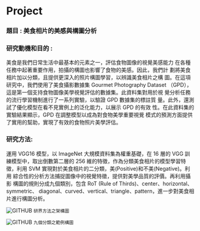 # Project
### 題目 : 美食相片的美感與構圖分析

### 研究動機和目的 :
美食是我們日常生活中最基本的元素之一，評估食物圖像的視覺美感能力
在各種任務中起著重要作用，拍攝的構圖也影響了食物的美感。因此，我們計
劃將美食相片加以分類，且提供更深入的照片構圖學習，以辨識美食相片之構
圖。在這項研究中，我們使用了美食攝影數據集 Gourmet Photography Dataset
（GPD），這是第一個支持食物圖像美學視覺評估的數據集。此資料集對用於視
覺分析任務的流行學習機制進行了一系列實驗，以驗證 GPD 數據集的標註質
量。此外，還測試了優化模型在看不見實例上的泛化能力，以展示 GPD 的有效
性。在此資料集的實驗結果顯示，GPD 在調整模型以成為對食物美學重要視覺
模式的預測方面提供了實用的幫助，實現了有效的食物照片美學評估。

### 研究方法:
運用 VGG16 模型，以 ImageNet 大規模資料集為權重基礎，在 16 層的 VGG
訓練模型中，取出倒數第二層的 256 維的特徵，作為分類美食相片的模型學習特
徵，利用 SVM 實現對於美食相片的二分類，美(Positive)和不美(Negative)。利用
綜合性的分析方法捕捉圖像中的視覺特徵，提供對美學品質的評價。再利用攝影
構圖的規則分成九個類別，包含 RoT (Rule of Thirds)、center、horizontal、symmetric、
diagonal、curved、vertical、triangle、pattern，進一步對美食相片進行構圖分析。

![GITHUB](https://github.com/xuxinyun-cc/Project_beauty-and-composition-analysis-of-food-photos/blob/main/%E6%9E%B6%E6%A7%8B%E5%9C%96.png)
`研界方法之架構圖`

![GITHUB](https://github.com/xuxinyun-cc/Project_beauty-and-composition-analysis-of-food-photos/blob/main/%E4%B9%9D%E5%80%8B%E5%88%86%E9%A1%9E%E4%B9%8B%E7%AF%84%E4%BE%8B%E6%A7%8B%E5%9C%96.png)
`九個分類之範例構圖`
